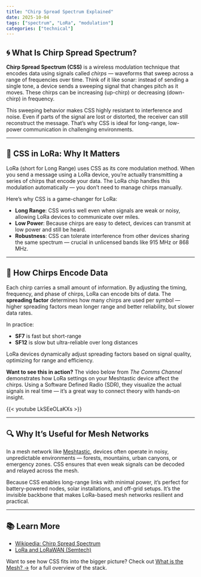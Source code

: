 ```yaml
---
title: "Chirp Spread Spectrum Explained"
date: 2025-10-04
tags: ["spectrum", "LoRa", "modulation"]
categories: ["technical"]
---
```


## 🌀 What Is Chirp Spread Spectrum?

**Chirp Spread Spectrum (CSS)** is a wireless modulation technique that encodes data using signals called *chirps* — waveforms that sweep across a range of frequencies over time. Think of it like sonar: instead of sending a single tone, a device sends a sweeping signal that changes pitch as it moves. These chirps can be increasing (up-chirp) or decreasing (down-chirp) in frequency.

This sweeping behavior makes CSS highly resistant to interference and noise. Even if parts of the signal are lost or distorted, the receiver can still reconstruct the message. That’s why CSS is ideal for long-range, low-power communication in challenging environments.

---

## 📶 CSS in LoRa: Why It Matters

LoRa (short for Long Range) uses CSS as its core modulation method. When you send a message using a LoRa device, you’re actually transmitting a series of chirps that encode your data. The LoRa chip handles this modulation automatically — you don’t need to manage chirps manually.

Here’s why CSS is a game-changer for LoRa:

- **Long Range**: CSS works well even when signals are weak or noisy, allowing LoRa devices to communicate over miles.
- **Low Power**: Because chirps are easy to detect, devices can transmit at low power and still be heard.
- **Robustness**: CSS can tolerate interference from other devices sharing the same spectrum — crucial in unlicensed bands like 915 MHz or 868 MHz.

---

## 🧪 How Chirps Encode Data

Each chirp carries a small amount of information. By adjusting the timing, frequency, and phase of chirps, LoRa can encode bits of data. The **spreading factor** determines how many chirps are used per symbol — higher spreading factors mean longer range and better reliability, but slower data rates.

In practice:
- **SF7** is fast but short-range  
- **SF12** is slow but ultra-reliable over long distances

LoRa devices dynamically adjust spreading factors based on signal quality, optimizing for range and efficiency.

**Want to see this in action?** The video below from *The Comms Channel* demonstrates how LoRa settings on your Meshtastic device affect the chirps. Using a Software Defined Radio (SDR), they visualize the actual signals in real time — it’s a great way to connect theory with hands-on insight.

{{< youtube LkSEeOLaKXs >}}

---

## 🔍 Why It’s Useful for Mesh Networks

In a mesh network like [Meshtastic](https://meshtastic.org/), devices often operate in noisy, unpredictable environments — forests, mountains, urban canyons, or emergency zones. CSS ensures that even weak signals can be decoded and relayed across the mesh.

Because CSS enables long-range links with minimal power, it’s perfect for battery-powered nodes, solar installations, and off-grid setups. It’s the invisible backbone that makes LoRa-based mesh networks resilient and practical.

---

## 📚 Learn More

- [Wikipedia: Chirp Spread Spectrum](https://en.wikipedia.org/wiki/Chirp_spread_spectrum)  
- [LoRa and LoRaWAN (Semtech)](https://www.semtech.com/uploads/technology/LoRa/lora-and-lorawan.pdf)

Want to see how CSS fits into the bigger picture? Check out [What is the Mesh? →](/what-is-the-mesh/) for a full overview of the stack.
